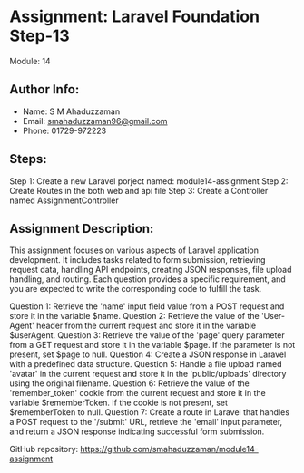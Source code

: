 # Assignment: Laravel Foundation Step-13

Module: 14

## Author Info:
- Name: S M Ahaduzzaman
- Email: smahaduzzaman96@gmail.com
- Phone: 01729-972223

## Steps:
Step 1: Create a new Laravel porject named: module14-assignment
Step 2: Create Routes in the both web and api file
Step 3: Create a Controller named AssignmentController

## Assignment Description:
This assignment focuses on various aspects of Laravel application development. It includes tasks related to form submission, retrieving request data, handling API endpoints, creating JSON responses, file upload handling, and routing. Each question provides a specific requirement, and you are expected to write the corresponding code to fulfill the task.

Question 1: Retrieve the 'name' input field value from a POST request and store it in the variable $name.
Question 2: Retrieve the value of the 'User-Agent' header from the current request and store it in the variable $userAgent.
Question 3: Retrieve the value of the 'page' query parameter from a GET request and store it in the variable $page. If the parameter is not present, set $page to null.
Question 4: Create a JSON response in Laravel with a predefined data structure.
Question 5: Handle a file upload named 'avatar' in the current request and store it in the 'public/uploads' directory using the original filename.
Question 6: Retrieve the value of the 'remember_token' cookie from the current request and store it in the variable $rememberToken. If the cookie is not present, set $rememberToken to null.
Question 7: Create a route in Laravel that handles a POST request to the '/submit' URL, retrieve the 'email' input parameter, and return a JSON response indicating successful form submission.

GitHub repository: https://github.com/smahaduzzaman/module14-assignment
